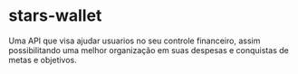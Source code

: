 # stars-wallet

Uma API que visa ajudar usuarios no seu controle financeiro, assim possibilitando uma melhor organização em suas despesas e conquistas de metas e objetivos.
